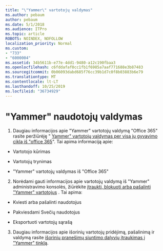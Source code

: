 ```yaml
---
title: "\"Yammer\" vartotojų valdymas"
ms.author: pebaum
author: pebaum
ms.date: 5/1/2018
ms.audience: ITPro
ms.topic: article
ROBOTS: NOINDEX, NOFOLLOW
localization_priority: Normal
ms.custom:
- "733"
- "6000004"
ms.assetid: 34b5611b-e77e-4dd1-9480-a12c190fbaa3
ms.openlocfilehash: c6fddafaf0cc1fb1f6985a7aaf771688e3b87483
ms.sourcegitcommit: 0b06093dabd685f76cc39b1d7c0f8b03883b6e79
ms.translationtype: MT
ms.contentlocale: lt-LT
ms.lasthandoff: 10/25/2019
ms.locfileid: "36734929"
---
```

# <a name="managing-yammer-users"></a>"Yammer" naudotojų valdymas

1. Daugiau informacijos apie "Yammer" vartotojų valdymą "Office 365" rasite peržiūrėję " [Yammer" vartotojų valdymas per visą jų gyvavimo ciklą iš "office 365](https://docs.microsoft.com/yammer/manage-yammer-users/manage-users-across-their-lifecycle)". Tai apima informaciją apie:

  - Vartotojo kūrimas

  - Vartotojų trynimas

  - "Yammer" vartotojų valdymas iš "Office 365"

2. Norėdami gauti informacijos apie vartotojų valdymą iš "Yammer" administravimo konsolės, žiūrėkite [įtraukti, blokuoti arba pašalinti "Yammer" vartotojus](http://alchemyportal.azurewebsites.net/Rule/ManageYammer%20users%20across%20their%20lifecycle%20from%20Office%20365) . Tai apima:

  - Kviesti arba pašalinti naudotojus

  - Pakviesdami Svečių naudotojus

  - Eksportuoti vartotojų sąrašą

3. Daugiau informacijos apie išorinių vartotojų pridėjimą, pašalinimą ir valdymą rasite [išorinių pranešimų siuntimo dalyvių įtraukimas į "Yammer" tinklą](https://docs.microsoft.com/yammer/work-with-external-users/add-external-participants).
